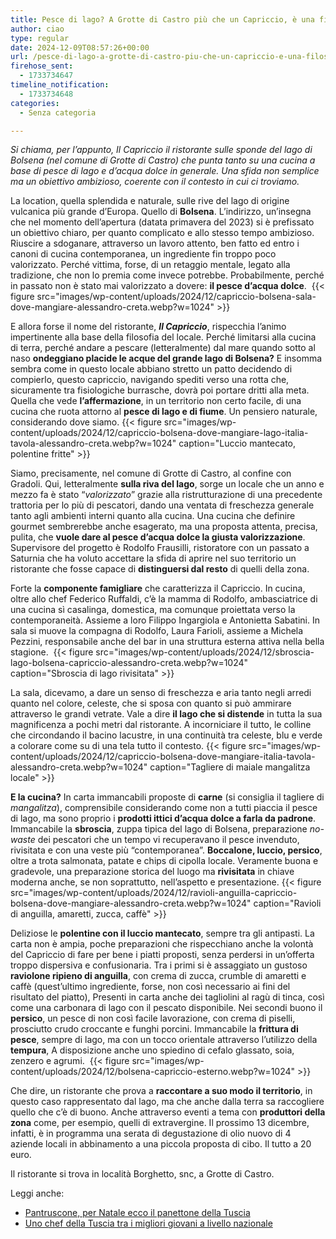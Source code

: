 ```yaml
---
title: Pesce di lago? A Grotte di Castro più che un Capriccio, è una filosofia
author: ciao
type: regular
date: 2024-12-09T08:57:26+00:00
url: /pesce-di-lago-a-grotte-di-castro-piu-che-un-capriccio-e-una-filosofia/
firehose_sent:
  - 1733734647
timeline_notification:
  - 1733734648
categories:
  - Senza categoria

---
```

_Si chiama, per l&#8217;appunto, Il Capriccio il ristorante sulle sponde del lago di Bolsena (nel comune di Grotte di Castro) che punta tanto su una cucina a base di pesce di lago e d&#8217;acqua dolce in generale. Una sfida non semplice ma un obiettivo ambizioso, coerente con il contesto in cui ci troviamo._

La location, quella splendida e naturale, sulle rive del lago di origine vulcanica più grande d’Europa. Quello di **Bolsena**. L’indirizzo, un’insegna che nel momento dell’apertura (datata primavera del 2023) si è prefissato un obiettivo chiaro, per quanto complicato e allo stesso tempo ambizioso. Riuscire a sdoganare, attraverso un lavoro attento, ben fatto ed entro i canoni di cucina contemporanea, un ingrediente fin troppo poco valorizzato. Perché vittima, forse, di un retaggio mentale, legato alla tradizione, che non lo premia come invece potrebbe. Probabilmente, perché in passato non è stato mai valorizzato a dovere: **il pesce d’acqua dolce**.&nbsp;
{{< figure src="images/wp-content/uploads/2024/12/capriccio-bolsena-sala-dove-mangiare-alessandro-creta.webp?w=1024" >}}
 

E allora forse il nome del ristorante, **_Il Capriccio_**, rispecchia l’animo impertinente alla base della filosofia del locale. Perché limitarsi alla cucina di terra, perché andare a pescare (letteralmente) dal mare quando sotto al naso **ondeggiano placide le acque del grande lago di Bolsena?** E insomma sembra come in questo locale abbiano stretto un patto decidendo di compierlo, questo capriccio, navigando spediti verso una rotta che, sicuramente tra fisiologiche burrasche, dovrà poi portare dritti alla meta. Quella che vede **l’affermazione**, in un territorio non certo facile, di una cucina che ruota attorno al **pesce di lago e di fiume**. Un pensiero naturale, considerando dove siamo.
{{< figure src="images/wp-content/uploads/2024/12/capriccio-bolsena-dove-mangiare-lago-italia-tavola-alessandro-creta.webp?w=1024" caption="Luccio mantecato, polentine fritte" >}}
 

Siamo, precisamente, nel comune di Grotte di Castro, al confine con Gradoli. Qui, letteralmente **sulla riva del lago**, sorge un locale che un anno e mezzo fa è stato “_valorizzato_” grazie alla ristrutturazione di una precedente trattoria per lo più di pescatori, dando una ventata di freschezza generale tanto agli ambienti interni quanto alla cucina. Una cucina che definire gourmet sembrerebbe anche esagerato, ma una proposta attenta, precisa, pulita, che **vuole dare al pesce d’acqua dolce la giusta valorizzazione**. Supervisore del progetto è Rodolfo Frausilli, ristoratore con un passato a Saturnia che ha voluto accettare la sfida di aprire nel suo territorio un ristorante che fosse capace di **distinguersi dal resto** di quelli della zona.

Forte la **componente famigliare** che caratterizza il Capriccio. In cucina, oltre allo chef Federico Ruffaldi, c’è la mamma di Rodolfo, ambasciatrice di una cucina sì casalinga, domestica, ma comunque proiettata verso la contemporaneità. Assieme a loro Filippo Ingargiola e Antonietta Sabatini. In sala si muove la compagna di Rodolfo, Laura Farioli, assieme a Michela Pezzini, responsabile anche del bar in una struttura esterna attiva nella bella stagione. 
{{< figure src="images/wp-content/uploads/2024/12/sbroscia-lago-bolsena-capriccio-alessandro-creta.webp?w=1024" caption="Sbroscia di lago rivisitata" >}}
 

La sala, dicevamo, a dare un senso di freschezza e aria tanto negli arredi quanto nel colore, celeste, che si sposa con quanto si può ammirare attraverso le grandi vetrate. Vale a dire **il lago che si distende** in tutta la sua magnificenza a pochi metri dal ristorante. A incorniciare il tutto, le colline che circondando il bacino lacustre, in una continuità tra celeste, blu e verde a colorare come su di una tela tutto il contesto. 
{{< figure src="images/wp-content/uploads/2024/12/capriccio-bolsena-dove-mangiare-italia-tavola-alessandro-creta.webp?w=1024" caption="Tagliere di maiale mangalitza locale" >}}
 

**E la cucina?** In carta immancabili proposte di **carne** (si consiglia il tagliere di _mangalitza_), comprensibile considerando come non a tutti piaccia il pesce di lago, ma sono proprio i **prodotti ittici d’acqua dolce a farla da padrone**. Immancabile la **sbroscia**, zuppa tipica del lago di Bolsena, preparazione _no-waste_ dei pescatori che un tempo vi recuperavano il pesce invenduto, rivisitata e con una veste più “contemporanea”. **Boccalone, luccio, persico**, oltre a trota salmonata, patate e chips di cipolla locale. Veramente buona e gradevole, una preparazione storica del luogo ma **rivisitata** in chiave moderna anche, se non soprattutto, nell’aspetto e presentazione.
{{< figure src="images/wp-content/uploads/2024/12/ravioli-anguilla-capriccio-bolsena-dove-mangiare-alessandro-creta.webp?w=1024" caption="Ravioli di anguilla, amaretti, zucca, caffè" >}}
 

Deliziose le **polentine con il luccio mantecato**, sempre tra gli antipasti. La carta non è ampia, poche preparazioni che rispecchiano anche la volontà del Capriccio di fare per bene i piatti proposti, senza perdersi in un&#8217;offerta troppo dispersiva e confusionaria. Tra i primi si è assaggiato un gustoso **raviolone ripieno di anguilla**, con crema di zucca, crumble di amaretti e caffè (quest’ultimo ingrediente, forse, non così necessario ai fini del risultato del piatto), Presenti in carta anche dei tagliolini al ragù di tinca, così come una carbonara di lago con il pescato disponibile. Nei secondi buono il **persico**, un pesce di non così facile lavorazione, con crema di piselli, prosciutto crudo croccante e funghi porcini. Immancabile la **frittura di pesce**, sempre di lago, ma con un tocco orientale attraverso l’utilizzo della **tempura**, A disposizione anche uno spiedino di cefalo glassato, soia, zenzero e agrumi.&nbsp;
{{< figure src="images/wp-content/uploads/2024/12/bolsena-capriccio-esterno.webp?w=1024" >}}
 

Che dire, un ristorante che prova a **raccontare a suo modo il territorio**, in questo caso rappresentato dal lago, ma che anche dalla terra sa raccogliere quello che c’è di buono. Anche attraverso eventi a tema con **produttori della zona** come, per esempio, quelli di extravergine. Il prossimo 13 dicembre, infatti, è in programma una serata di degustazione di olio nuovo di 4 aziende locali in abbinamento a una piccola proposta di cibo. Il tutto a 20 euro.

Il ristorante si trova in località Borghetto, snc, a Grotte di Castro.

Leggi anche:

<ul class="wp-block-list">
  <li>
    <a href="https://aleepepecom.wordpress.com/2024/12/05/nasce-il-panettone-della-tuscia-per-natale-arriva-il-pantruscone/" target="_blank" rel="noreferrer noopener">Pantruscone, per Natale ecco il panettone della Tuscia</a>
  </li>
  <li>
    <a href="https://aleepepecom.wordpress.com/2024/11/26/andrea-astolfi-uno-chef-della-tuscia-tra-i-migliori-giovani-per-la-redazione-di-cook/" target="_blank" rel="noreferrer noopener">Uno chef della Tuscia tra i migliori giovani a livello nazionale</a>
  </li>
</ul>